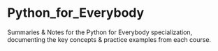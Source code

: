 # Python_for_Everybody
Summaries &amp; Notes for the Python for Everybody specialization, documenting the key concepts &amp; practice examples from each course.
